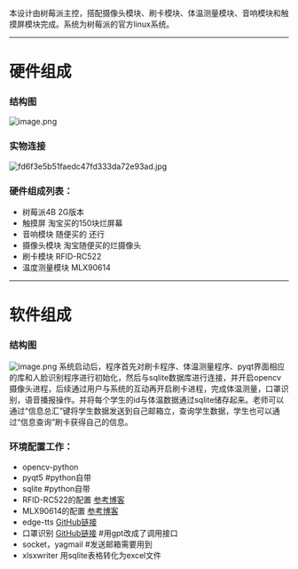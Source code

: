 本设计由树莓派主控，搭配摄像头模块、刷卡模块、体温测量模块、音响模块和触摸屏模块完成。系统为树莓派的官方linux系统。

---

# 硬件组成
### 结构图
![image.png](https://cdn.nlark.com/yuque/0/2023/png/35345331/1685179893092-51906b4e-7e0c-45e2-9471-6cfa50213ad4.png#averageHue=%23f9f9f9&clientId=u4434ff2b-6ea4-4&from=paste&height=441&id=ubc148ee9&originHeight=744&originWidth=1157&originalType=binary&ratio=1.25&rotation=0&showTitle=false&size=31560&status=done&style=none&taskId=uf08e65de-b466-4e52-baad-36bf799001c&title=&width=686.4000244140625)
### 实物连接
![fd6f3e5b51faedc47fd333da72e93ad.jpg](https://cdn.nlark.com/yuque/0/2023/jpeg/35345331/1685180175060-af75f871-b211-4f12-8932-bbbb73192240.jpeg#averageHue=%2348503f&clientId=u4434ff2b-6ea4-4&from=paste&height=401&id=u09af6c31&originHeight=1080&originWidth=1920&originalType=binary&ratio=1.25&rotation=0&showTitle=false&size=293888&status=done&style=none&taskId=u57091395-784e-467b-9b17-c8e0892c4c1&title=&width=712.4000244140625)
### 硬件组成列表：

- 树莓派4B 2G版本
- 触摸屏 淘宝买的150块烂屏幕
- 音响模块 随便买的 还行
- 摄像头模块 淘宝随便买的烂摄像头
- 刷卡模块 RFID-RC522
- 温度测量模块 MLX90614

---

# 软件组成
### 结构图
![image.png](https://cdn.nlark.com/yuque/0/2023/png/35345331/1685180232536-bc9c9730-8c66-450a-b4a5-d96e66df0c0b.png#averageHue=%23f9f9f9&clientId=u4434ff2b-6ea4-4&from=paste&height=460&id=udb78fb59&originHeight=816&originWidth=909&originalType=binary&ratio=1.25&rotation=0&showTitle=false&size=33362&status=done&style=none&taskId=ua5099d81-b79f-4e48-882b-89d8a567c8a&title=&width=512.2000122070312)
系统启动后，程序首先对刷卡程序、体温测量程序、pyqt界面相应的库和人脸识别程序进行初始化，然后与sqlite数据库进行连接，并开启opencv摄像头进程，后续通过用户与系统的互动再开启刷卡进程，完成体温测量，口罩识别，语音播报操作。并将每个学生的id与体温数据通过sqlite储存起来。老师可以通过“信息总汇”键将学生数据发送到自己邮箱立，查询学生数据，学生也可以通过“信息查询”刷卡获得自己的信息。
### 环境配置工作：

- opencv-python
- pyqt5 #python自带
- sqlite #python自带
- RFID-RC522的配置 [参考博客](https://blog.csdn.net/qq_40259641/article/details/108749501)
- MLX90614的配置 [ 参考博客](https://www.cnblogs.com/likehc/p/15374827.html)
- edge-tts [GitHub链接](https://github.com/rany2/edge-tts)
- 口罩识别  [GitHub链接](https://github.com/AIZOOTech/FaceMaskDetection) #用gpt改成了调用接口
- socket，yagmail #发送邮箱需要用到
- xlsxwriter 用sqlite表格转化为excel文件
